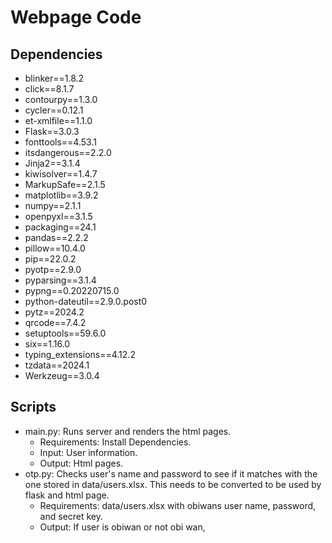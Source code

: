 # Webpage Code

## Dependencies
* blinker==1.8.2
* click==8.1.7
* contourpy==1.3.0
* cycler==0.12.1
* et-xmlfile==1.1.0
* Flask==3.0.3
* fonttools==4.53.1
* itsdangerous==2.2.0
* Jinja2==3.1.4
* kiwisolver==1.4.7
* MarkupSafe==2.1.5
* matplotlib==3.9.2
* numpy==2.1.1
* openpyxl==3.1.5
* packaging==24.1
* pandas==2.2.2
* pillow==10.4.0
* pip==22.0.2
* pyotp==2.9.0
* pyparsing==3.1.4
* pypng==0.20220715.0
* python-dateutil==2.9.0.post0
* pytz==2024.2
* qrcode==7.4.2
* setuptools==59.6.0
* six==1.16.0
* typing_extensions==4.12.2
* tzdata==2024.1
* Werkzeug==3.0.4

## Scripts
* main.py: Runs server and renders the html pages.
    * Requirements: Install Dependencies.
    * Input: User information.
    * Output: Html pages.
* otp.py: Checks user's name and password to see if it matches with the one stored in data/users.xlsx. This needs to be converted to be used by flask and html page.
    * Requirements: data/users.xlsx with obiwans user name, password, and secret key.
    * Output: If user is obiwan or not obi wan,